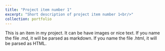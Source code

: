 ```yaml
---
title: "Project item number 1"
excerpt: "Short description of project item number 1<br/>"
collection: portfolio
---
```


This is an item in my project. It can be have images or nice text. If you name the file .md, it will be parsed as markdown. If you name the file .html, it will be parsed as HTML.
